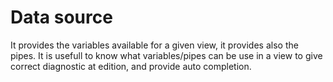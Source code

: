 # Data source

It provides the variables available for a given view, it provides also the pipes.
It is usefull to know what variables/pipes can be use in a view to give correct diagnostic at edition, and provide auto completion.